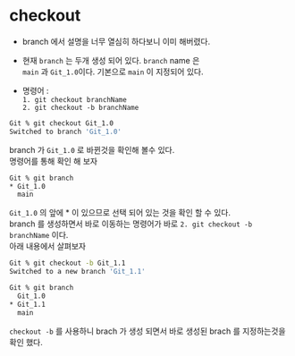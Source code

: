 # checkout
 - branch 에서 설명을 너무 열심히 하다보니 이미 해버렸다.  
 - 현재 `branch` 는 두개 생성 되어 있다. `branch` name 은  
   `main` 과 `Git_1.0`이다. 기본으로 `main` 이 지정되어 있다.   
   
     
     
- 명령어 :  
`1. git checkout branchName`  
`2. git checkout -b branchName`
```sh
Git % git checkout Git_1.0
Switched to branch 'Git_1.0'
```
branch 가 `Git_1.0` 로 바뀐것을 확인해 볼수 있다.  
명령어를 통해 확인 해 보자
```sh
Git % git branch
* Git_1.0
  main
```
`Git_1.0` 의 앞에 * 이 있으므로 선택 되어 있는 것을 확인 할 수 있다.  
branch 를 생성하면서 바로 이동하는 명령어가 바로 `2. git checkout -b branchName` 이다.  
아래 내용에서 살펴보자
```sh
Git % git checkout -b Git_1.1
Switched to a new branch 'Git_1.1'

Git % git branch 
  Git_1.0
* Git_1.1
  main
```
`checkout -b` 를 사용하니 brach 가 생성 되면서 바로 생성된 brach 를 지정하는것을 확인 했다.  

